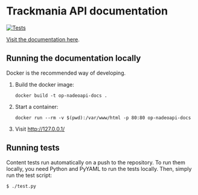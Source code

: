 # Trackmania API documentation
[![Tests](https://github.com/openplanet-nl/nadeoapi-docs/actions/workflows/tests.yml/badge.svg)](https://github.com/openplanet-nl/nadeoapi-docs/actions/workflows/tests.yml)

[Visit the documentation here](https://api.openplanet.dev/).

## Running the documentation locally
Docker is the recommended way of developing.

1. Build the docker image:
   ```
   docker build -t op-nadeoapi-docs .
   ```
2. Start a container:
   ```
   docker run --rm -v $(pwd):/var/www/html -p 80:80 op-nadeoapi-docs
   ```
3. Visit http://127.0.0.1/

## Running tests
Content tests run automatically on a push to the repository. To run them locally, you need Python and PyYAML to run the tests locally. Then, simply run the test script:

```
$ ./test.py
```
